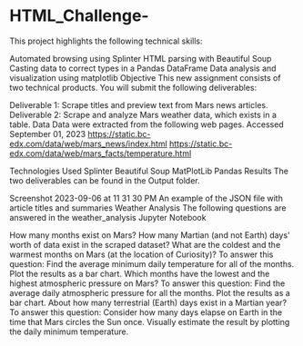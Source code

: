 # HTML_Challenge-

This project highlights the following technical skills:

Automated browsing using Splinter
HTML parsing with Beautiful Soup
Casting data to correct types in a Pandas DataFrame
Data analysis and visualization using matplotlib
Objective
This new assignment consists of two technical products. You will submit the following deliverables:

Deliverable 1: Scrape titles and preview text from Mars news articles.
Deliverable 2: Scrape and analyze Mars weather data, which exists in a table.
Data
Data were extracted from the following web pages. Accessed September 01, 2023 https://static.bc-edx.com/data/web/mars_news/index.html https://static.bc-edx.com/data/web/mars_facts/temperature.html

Technologies Used
Splinter
Beautiful Soup
MatPlotLib
Pandas
Results
The two deliverables can be found in the Output folder.

Screenshot 2023-09-06 at 11 31 30 PM
An example of the JSON file with article titles and summaries
Weather Analysis
The following questions are answered in the weather_analysis Jupyter Notebook

How many months exist on Mars?
How many Martian (and not Earth) days' worth of data exist in the scraped dataset?
What are the coldest and the warmest months on Mars (at the location of Curiosity)? To answer this question:
Find the average minimum daily temperature for all of the months.
Plot the results as a bar chart.
Which months have the lowest and the highest atmospheric pressure on Mars? To answer this question:
Find the average daily atmospheric pressure for all the months.
Plot the results as a bar chart.
About how many terrestrial (Earth) days exist in a Martian year? To answer this question:
Consider how many days elapse on Earth in the time that Mars circles the Sun once.
Visually estimate the result by plotting the daily minimum temperature.

